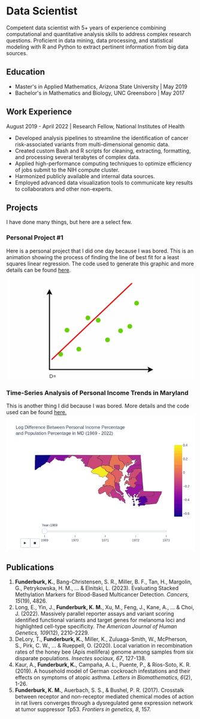 # Data Scientist

Competent data scientist with 5+ years of experience combining computational and quantitative analysis skills to address complex research questions. Proficient in data mining, data processing, and statistical modeling with R and Python to extract pertinent information from big data sources.


## Education
  - Master's in Applied Mathematics, Arizona State University | May 2019
  - Bachelor's in Mathematics and Biology, UNC Greensboro | May 2017

## Work Experience
August 2019 - April 2022 | Research Fellow, National Institutes of Health
  - Developed analysis pipelines to streamline the identification of cancer risk-associated variants from multi-dimensional genomic data.
  - Created custom Bash and R scripts for cleaning, extracting, formatting, and processing several terabytes of complex data.
  - Applied high-performance computing techniques to optimize efficiency of jobs submit to the NIH compute cluster.
  - Harmonized publicly available and internal data sources.
  - Employed advanced data visualization tools to communicate key results to collaborators and other non-experts.


## Projects
I have done many things, but here are a select few.


### Personal Project \#1

Here is a personal project that I did one day because I was bored. 
This is an animation showing the process of finding the line of best fit for a least squares linear regression. The code used to generate this graphic and more details can be found [here](https://github.com/kmfunde/DS-projects/tree/194bda069e9c8220c159d71c3114e7df4835abf9/example-project).
![regression-gif](https://github.com/kmfunde/DS-projects/blob/dc04f76d3725581ef968782216a24770d510e078/example-project/lr.gif)

### Time-Series Analysis of Personal Income Trends in Maryland

This is another thing I did because I was bored. More details and the code used can be found [here.](https://github.com/kmfunde/DS-projects/tree/dc04f76d3725581ef968782216a24770d510e078/personal-income)
![md-income-gif](project-results/md_personal_income_map.gif)




## Publications
  1. **Funderburk, K.**, Bang-Christensen, S. R., Miller, B. F., Tan, H., Margolin, G., Petrykowska, H. M., ... & Elnitski, L. (2023). Evaluating Stacked Methylation Markers for Blood-Based Multicancer Detection. *Cancers, 15*(19), 4826.
  2. Long, E., Yin, J., **Funderburk, K. M.**, Xu, M., Feng, J., Kane, A., ... & Choi, J. (2022). Massively parallel reporter assays and variant scoring identified functional variants and target genes for melanoma loci and highlighted cell-type specificity. *The American Journal of Human Genetics, 109*(12), 2210-2229.
  3. DeLory, T., **Funderburk, K.**, Miller, K., Zuluaga-Smith, W., McPherson, S., Pirk, C. W., ... & Rueppell, O. (2020). Local variation in recombination rates of the honey bee (Apis mellifera) genome among samples from six disparate populations. *Insectes sociaux, 67*, 127-138.
  4. Kaur, A., **Funderburk, K.**, Campaña, A. L., Puente, P., & Ríos-Soto, K. R. (2019). A household model of German cockroach infestations and their effects on symptoms of atopic asthma. *Letters in Biomathematics, 6*(2), 1-26.
  5. **Funderburk, K. M.**, Auerbach, S. S., & Bushel, P. R. (2017). Crosstalk between receptor and non-receptor mediated chemical modes of action in rat livers converges through a dysregulated gene expression network at tumor suppressor Tp53. *Frontiers in genetics, 8*, 157.

